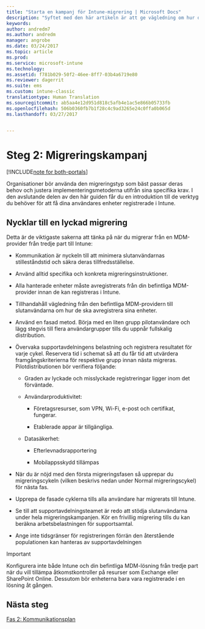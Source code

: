 ```yaml
---
title: "Starta en kampanj för Intune-migrering | Microsoft Docs"
description: "Syftet med den här artikeln är att ge vägledning om hur du startar en migreringskampanj."
keywords: 
author: andredm7
ms.author: andredm
manager: angrobe
ms.date: 03/24/2017
ms.topic: article
ms.prod: 
ms.service: microsoft-intune
ms.technology: 
ms.assetid: f781b029-50f2-46ee-8ff7-03b4a6719e80
ms.reviewer: dagerrit
ms.suite: ems
ms.custom: intune-classic
translationtype: Human Translation
ms.sourcegitcommit: ab5aa4e12d951d818c5afb4e1ac5e866b05733fb
ms.openlocfilehash: 506b0360fb7b1f28c4c9ad3265e24c0ffa0b065d
ms.lasthandoff: 03/27/2017


---
```


# <a name="phase-2-migration-campaign"></a>Steg 2: Migreringskampanj

[!INCLUDE[note for both-portals](../includes/note-for-both-portals.md)]

Organisationer bör använda den migreringstyp som bäst passar deras behov och justera implementeringsmetoderna utifrån sina specifika krav. I den avslutande delen av den här guiden får du en introduktion till de verktyg du behöver för att få dina användares enheter registrerade i Intune.

## <a name="keys-to-a-successful-migration"></a>Nycklar till en lyckad migrering

Detta är de viktigaste sakerna att tänka på när du migrerar från en MDM-provider från tredje part till Intune:

-   Kommunikation är nyckeln till att minimera slutanvändarnas stilleståndstid och säkra deras tillfredsställelse.

-   Använd alltid specifika och konkreta migreringsinstruktioner.

-   Alla hanterade enheter måste avregistrerats från din befintliga MDM-provider innan de kan registreras i Intune.

-   Tillhandahåll vägledning från den befintliga MDM-providern till slutanvändarna om hur de ska avregistrera sina enheter.

-   Använd en fasad metod. Börja med en liten grupp pilotanvändare och lägg stegvis till flera användargrupper tills du uppnår fullskalig distribution.

-   Övervaka supportavdelningens belastning och registrera resultatet för varje cykel. Reservera tid i schemat så att du får tid att utvärdera framgångskriterierna för respektive grupp innan nästa migreras. Pilotdistributionen bör verifiera följande:

    -   Graden av lyckade och misslyckade registreringar ligger inom det förväntade.

    -   Användarproduktivitet:

        -   Företagsresurser, som VPN, Wi-Fi, e-post och certifikat, fungerar.

        -   Etablerade appar är tillgängliga.

    -   Datasäkerhet:

        -   Efterlevnadsrapportering

        -   Mobilappsskydd tillämpas

-   När du är nöjd med den första migreringsfasen så upprepar du migreringscykeln (vilken beskrivs nedan under Normal migreringscykel) för nästa fas.

-   Upprepa de fasade cyklerna tills alla användare har migrerats till Intune.

-   Se till att supportavdelningsteamet är redo att stödja slutanvändarna under hela migreringskampanjen. Kör en frivillig migrering tills du kan beräkna arbetsbelastningen för supportsamtal.

-   Ange inte tidsgränser för registreringen förrän den återstående populationen kan hanteras av supportavdelningen

> [!IMPORTANT] 
> Konfigurera inte både Intune och din befintliga MDM-lösning från tredje part när du vill tillämpa åtkomstkontroller på resurser som Exchange eller SharePoint Online. Dessutom bör enheterna bara vara registrerade i en lösning åt gången.

## <a name="next-steps"></a>Nästa steg

[Fas 2: Kommunikationsplan](https://docs.microsoft.com/intune/plan-design/migration-phase2-communication-plan)

